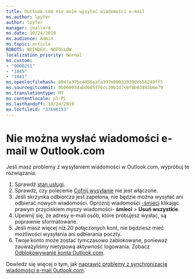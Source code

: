 ```yaml
---
title: Outlook.com nie może wysyłać wiadomości e-mail
ms.author: lpyfer
author: lpyfer
manager: joallard
ms.date: 10/24/2019
ms.audience: Admin
ms.topic: article
ROBOTS: NOINDEX, NOFOLLOW
localization_priority: Normal
ms.custom:
- "9000251"
- "1845"
- "1841"
ms.openlocfilehash: b04fa37bc4d56eafa397e00033919dcb56240ff5
ms.sourcegitcommit: 0b06093dabd685f76cc39b1d7c0f8b03883b6e79
ms.translationtype: MT
ms.contentlocale: pl-PL
ms.lasthandoff: 10/24/2019
ms.locfileid: "37698153"
---
```

# <a name="unable-to-send-email-in-outlookcom"></a>Nie można wysłać wiadomości e-mail w Outlook.com

Jeśli masz problemy z wysyłaniem wiadomości w Outlook.com, wypróbuj te rozwiązania.

1. Sprawdź [stan usługi](https://go.microsoft.com/fwlink/p/?linkid=837482). 
2. Sprawdź, czy polecenie [Cofnij wysyłanie](https://outlook.live.com/mail/options/mail/messageContent/undoSend) nie jest włączone.
3. Jeśli skrzynka odbiorcza jest zapełona, nie będzie można wysyłać ani odbierać nowych wiadomości. Opróżnij wiadomości [-śmieci](https://outlook.live.com/mail/junkemail) klikając prawym przyciskiem myszy wiadomości- **śmieci** > **Usuń wszystkie**.
4. Upewnij się, że adresy e-mail osób, które próbujesz wysłać, są poprawnie sformatowane.
5. Jeśli masz więcej niż 20 połączonych kont, nie będziesz mieć możliwości wysyłania ani odbierania poczty.
6. Twoje konto może zostać tymczasowo zablokowane, ponieważ zauważyliśmy nietypową aktywność logowania. Zobacz [Odblokowywanie konta Outlook.com](https://support.office.com/article/f4ad2701-d166-4d8b-8a6a-9af2a1f8a4c4).

Dowiedz się więcej o tym, jak [naprawić problemy z synchronizacją wiadomości e-mail Outlook.com](https://support.office.com/article/d39e3341-8d79-4bf1-b3c7-ded602233642).